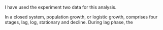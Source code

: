 I have used the experiment two data for this analysis. 

In a closed system, population growth, or logistic growth, comprises four stages, lag, log, stationary and decline. During lag phase, the 
